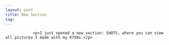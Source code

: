 ```yaml
---
layout: post
title: New Section
tag: 
---
```



                <p>I just opened a new section: SHOTS, where you can view all pictures I made with my K750i.</p>
            
